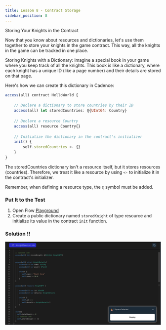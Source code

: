 ```yaml
---
title: Lesson 8 - Contract Storage
sidebar_position: 8
---
```


Storing Your Knights in the Contract

Now that you know about resources and dictionaries, let's use them together to store your knights in the game contract. This way, all the knights in the game can be tracked in one place.

Storing Knights with a Dictionary: Imagine a special book in your game where you keep track of all the knights. This book is like a dictionary, where each knight has a unique ID (like a page number) and their details are stored on that page.

Here's how we can create this dictionary in Cadence:

```jsx
access(all) contract HelloWorld {

    // Declare a dictionary to store countries by their ID
    access(all) let storedCountries: @{UInt64: Country}

    // Declare a resource Country
    access(all) resource Country{}

    // Initialize the dictionary in the contract's initializer
    init() {
        self.storedCountries <- {}
    }
}
```

The storedCountries dictionary isn't a resource itself, but it stores resources (countries). Therefore, we treat it like a resource by using `<-` to initialize it in the contract's initializer.

Remember, when defining a resource type, the `@` symbol must be added.

### Put It to the Test

1. Open Flow [Playground](https://play.flow.com/)
2. Create a public dictionary named `storedKnight` of type resource and initialize its value in the contract `init` function.

### Solution !!

![Alt text](image-6.png)
